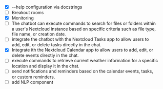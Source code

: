 - [x] --help configuration via docstrings 
- [ ] Breakout rooms
- [x] Monitoring
- [ ] The chatbot can execute commands to search for files or folders within a user's Nextcloud instance based on specific criteria such as file type, file name, or creation date.
- [ ] integrate the chatbot with the Nextcloud Tasks app to allow users to add, edit, or delete tasks directly in the chat.
- [x] Integrate ith the Nextcloud Calendar app to allow users to add, edit, or delete events directly in the chat.
- [ ] execute commands to retrieve current weather information for a specific location and display it in the chat.
- [ ] send notifications and reminders based on the calendar events, tasks, or custom reminders.
- [ ] add NLP component